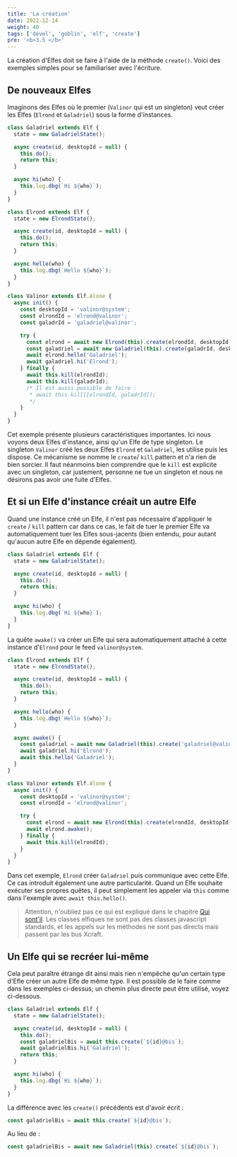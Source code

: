 ```yaml
---
title: 'La création'
date: 2022-12-14
weight: 40
tags: ['devel', 'goblin', 'elf', 'create']
pre: '<b>3.5 </b>'
---
```


La création d'Elfes doit se faire à l'aide de la méthode `create()`. Voici des
exemples simples pour se familiariser avec l'écriture.

## De nouveaux Elfes

Imaginons des Elfes où le premier (`Valinor` qui est un singleton) veut créer
les Elfes (`Elrond` et `Galadriel`) sous la forme d'instances.

```js
class Galadriel extends Elf {
  state = new GaladrielState();

  async create(id, desktopId = null) {
    this.do();
    return this;
  }

  async hi(who) {
    this.log.dbg(`Hi ${who}`);
  }
}
```

```js
class Elrond extends Elf {
  state = new ElrondState();

  async create(id, desktopId = null) {
    this.do();
    return this;
  }

  async hello(who) {
    this.log.dbg(`Hello ${who}`);
  }
}
```

```js
class Valinor extends Elf.Alone {
  async init() {
    const desktopId = 'valinor@system';
    const elrondId = 'elrond@valinor';
    const galadrId = 'galadriel@valinor';

    try {
      const elrond = await new Elrond(this).create(elrondId, desktopId);
      const galadriel = await new Galadriel(this).create(galadrId, desktopId);
      await elrond.hello('Galadriel');
      await galadriel.hi('Elrond');
    } finally {
      await this.kill(elrondId);
      await this.kill(galadrId);
      /* Il est aussi possible de faire :
       * await this.kill([elrondId, galadrId]);
       */
    }
  }
}
```

Cet exemple présente plusieurs caractéristiques importantes. Ici nous voyons
deux Elfes d'instance, ainsi qu'un Elfe de type singleton. Le singleton
`Valinor` créé les deux Elfes `Elrond` et `Galadriel`, les utilise puis les
dispose. Ce mécanisme se nomme le `create`/ `kill` pattern et n'a rien de bien
sorcier. Il faut néanmoins bien comprendre que le `kill` est explicite avec un
singleton, car justement, personne ne tue un singleton et nous ne désirons pas
avoir une fuite d'Elfes.

## Et si un Elfe d'instance créait un autre Elfe

Quand une instance créé un Elfe, il n'est pas nécessaire d'appliquer le `create`
/ `kill` pattern car dans ce cas, le fait de tuer le premier Elfe va
automatiquement tuer les Elfes sous-jacents (bien entendu, pour autant qu'aucun
autre Elfe en dépende également).

```js
class Galadriel extends Elf {
  state = new GaladrielState();

  async create(id, desktopId = null) {
    this.do();
    return this;
  }

  async hi(who) {
    this.log.dbg(`Hi ${who}`);
  }
}
```

La quête `awake()` va créer un Elfe qui sera automatiquement attaché à cette
instance d'`Elrond` pour le feed `valinor@system`.

```js
class Elrond extends Elf {
  state = new ElrondState();

  async create(id, desktopId = null) {
    this.do();
    return this;
  }

  async hello(who) {
    this.log.dbg(`Hello ${who}`);
  }

  async awake() {
    const galadriel = await new Galadriel(this).create('galadriel@valinor');
    await galadriel.hi('Elrond');
    await this.hello('Galadriel');
  }
}
```

```js
class Valinor extends Elf.Alone {
  async init() {
    const desktopId = 'valinor@system';
    const elrondId = 'elrond@valinor';

    try {
      const elrond = await new Elrond(this).create(elrondId, desktopId);
      await elrond.awake();
    } finally {
      await this.kill(elrondId);
    }
  }
}
```

Dans cet exemple, `Elrond` créer `Galadriel` puis communique avec cette Elfe. Ce
cas introduit également une autre particularité. Quand un Elfe souhaite exécuter
ses propres quêtes, il peut simplement les appeler via `this` comme dans
l'exemple avec `await this.hello()`.

> Attention, n'oubliez pas ce qui est expliqué dans le chapitre
> [Qui sont'il](/elves/overview). Les classes elfiques ne sont pas des classes
> javascript standards, et les appels sur les méthodes ne sont pas directs mais
> passent par les bus Xcraft.

## Un Elfe qui se recréer lui-même

Cela peut paraître étrange dit ainsi mais rien n'empêche qu'un certain type
d'Efle créer un autre Elfe de même type. Il est possible de le faire comme dans
les exemples ci-dessus; un chemin plus directe peut être utilisé, voyez
ci-dessous.

```js
class Galadriel extends Elf {
  state = new GaladrielState();

  async create(id, desktopId = null) {
    this.do();
    const galadrielBis = await this.create(`${id}@bis`);
    await galadrielBis.hi('Galadriel');
    return this;
  }

  async hi(who) {
    this.log.dbg(`Hi ${who}`);
  }
}
```

La différence avec les `create()` précédents est d'avoir écrit :

```js
const galadrielBis = await this.create(`${id}@bis`);
```

Au lieu de :

```js
const galadrielBis = await new Galadriel(this).create(`${id}@bis`);
```
